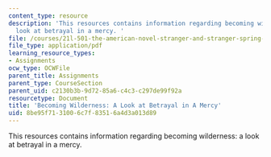 ```yaml
---
content_type: resource
description: 'This resources contains information regarding becoming wilderness: a
  look at betrayal in a mercy. '
file: /courses/21l-501-the-american-novel-stranger-and-stranger-spring-2013/8be95f7131006c7f83516a4d3a013d89_MIT21L_501S13_essay3Samp.pdf
file_type: application/pdf
learning_resource_types:
- Assignments
ocw_type: OCWFile
parent_title: Assignments
parent_type: CourseSection
parent_uid: c2130b3b-9d72-85a6-c4c3-c297de99f92a
resourcetype: Document
title: 'Becoming Wilderness: A Look at Betrayal in A Mercy'
uid: 8be95f71-3100-6c7f-8351-6a4d3a013d89
---
```

This resources contains information regarding becoming wilderness: a look at betrayal in a mercy. 

